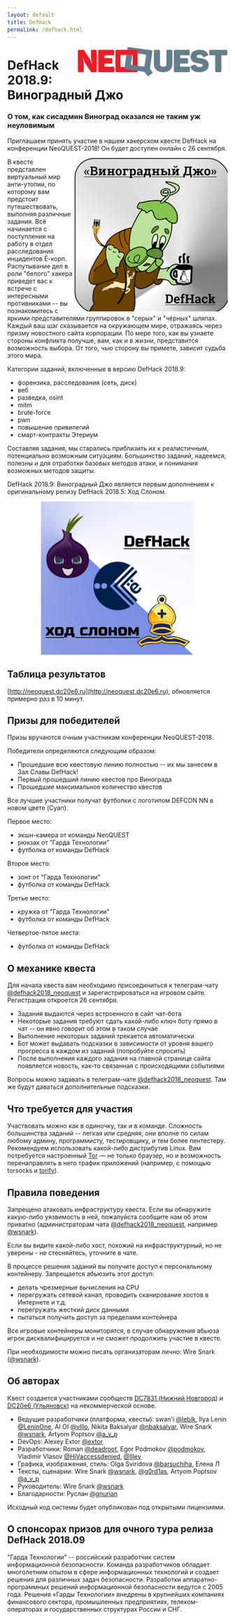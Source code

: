 ```yaml
---
layout: default
title: DefHack
permalink: /defhack.html
---
```


<img src="images/defhack/neoquest-logo.png" alt="NeoQUEST" style="height:70px; float: right; margin-left: 5px;"/>

# DefHack 2018.9: Виноградный Джо
### О том, как сисадмин Виноград оказался не таким уж неуловимым

Приглашаем принять участие в нашем хакерском квесте DefHack на конференции NeoQUEST-2018! Он будет доступен онлайн с 26 сентября.

<img src="images/defhack/defhack2018.9-grape-joe.png" alt="Виноградный Джо" style="width:350px; float: right; margin-left: 5px;"/>

В квесте представлен виртуальный мир анти-утопии, по которому вам предстоит путешествовать, выполняя различные задания. Всё начинается с поступления на работу в отдел расследования инцидентов Ё-корп. Распутывание дел в роли "белого" хакера приведет вас к встрече с интересными противниками -- вы познакомитесь с яркими представителями группировок в "серых" и "чёрных" шляпах. Каждый ваш шаг сказывается на окружающем мире, отражаясь через призму новостного сайта корпорации. По мере того, как вы узнаете стороны конфликта получше, вам, как и в жизни, представится возможность выбора. От того, чью сторону вы примете, зависит судьба этого мира.

Категории заданий, включенные в версию DefHack 2018.9:

- форензика, расследования (сеть, диск)
- веб
- разведка, osint
- mitm
- brute-force
- pwn
- повышение привилегий
- смарт-контракты Этериум

Составляя задания, мы старались приблизить их к реалистичным, потенциально возможным ситуациям. Большинство заданий, надеемся, полезны и для отработки базовых методов атаки, и понимания возможных методов защиты.

DefHack 2018.9: Виноградный Джо является первым дополнением к оригинальному релизу DefHack 2018.5: Ход Слоном.

<div style="text-align: center"><img src="images/defhack/defhack2018.5-bishops-move.jpg" alt="Ход Слоном" style="width:350px;"/></div>

## Таблица результатов

[http://neoquest.dc20e6.ru](http://neoquest.dc20e6.ru), обновляется примерно раз в 10 минут.

## Призы для победителей

Призы вручаются очным участникам конференции NeoQUEST-2018.

Победители определяются следующим образом:

- Прошедшие всю квестовую линию полностью -- их мы занесем в Зал Славы DefHack!
- Первый прошедший линию квестов про Винограда
- Прошедшие максимальное количество квестов

Все лучшие участники получат футболки с логотипом DEFCON NN в новом цвете (Cyan).

Первое место:
- экшн-камера от команды NeoQUEST
- рюкзак от "Гарда Технологии"
- футболка от команды DefHack

Второе место:
- зонт от "Гарда Технологии"
- футболка от команды DefHack

Третье место:
- кружка от "Гарда Технологии"
- футболка от команды DefHack

Четвертое-пятое места:
- футболка от команды DefHack

## О механике квеста

Для начала квеста вам необходимо присоединиться к телеграм-чату [@defhack2018_neoquest](https://t.me/defhack2018_neoquest) и зарегистрироваться на игровом сайте. Регистрация откроется 26 сентября.

* Задания выдаются через встроенного в сайт чат-бота
* Некоторые задания требуют сдать какой-либо ключ боту прямо в чат -- он явно говорит об этом в таком случае
* Выполнение некоторых заданий трекается автоматически
* Бот может выдавать подсказки в зависимости от уровня вашего прогресса в каждом из заданий (попробуйте спросить)
* После выполнения каждого задания на главной странице сайта появляется новость, как-то связанная с происходящими событиями

Вопросы можно задавать в телеграм-чате [@defhack2018_neoquest](https://t.me/defhack2018_neoquest). Там же будут даваться дополнительные подсказки.

## Что требуется для участия

Участвовать можно как в одиночку, так и в команде. Сложность большинства заданий -- легкая или средняя, они вполне по силам любому админу, программисту, тестировщику, и тем более пентестеру. Рекомендуем использовать какой-либо дистрибутив Linux. Вам потребуется настроенный [Tor](https://torproject.org) — не только браузер, но и возможность перенаправлять в него трафик приложений (например, с помощью torsocks и [torify](https://linux.die.net/man/1/torify)).

## Правила поведения

Запрещено атаковать инфраструктуру квеста. Если вы обнаружите какую-либо уязвимость в ней, пожалуйста сообщите нам об этом приватно (администраторам чата [@defhack2018_neoquest](https://t.me/defhack2018_neoquest), например [@wsnark](https://t.me/wsnark)).

Если вы видите какой-либо хост, похожий на инфраструктурный, но не уверены - не стесняйтесь, уточните в чате.

В процессе решения заданий вы получите доступ к персональному контейнеру. Запрещается абьюзить этот доступ:

- делать чрезмерные вычисления на CPU
- перегружать сетевой канал, проводить сканирование хостов в Интернете и т.д.
- перегружать жесткий диск данными
- пытаться получить доступ за пределами контейнера

Все игровые контейнеры мониторятся, в случае обнаружения абьюза игрок дисквалифицируется и не сможет продолжить участие в квесте.

При необходимости можно писать организаторам лично: Wire Snark ([@wsnark](https://t.me/wsnark)).

## Об авторах

Квест создается участниками сообществ [DC7831 (Нижний Новгород)](http://defcon-nn.ru) и [DC20e6 (Ульяновск)](https://dc20e6.ru) на некоммерческой основе.

* Ведущие разработчики (платформа, квесты): swan'i [@lebik](https://t.me/lebik), Ilya Lenin [@LeninOne](https://t.me/LeninOne), AI OI [@vlllo](https://t.me/vlllo), Nikita Baksalyar [@nbaksalyar](https://t.me/nbaksalyar), Wire Snark [@wsnark](https://t.me/wsnark), Artyom Poptsov [@a_v_p](https://t.me/a_v_p)
* DevOps: Alexey Extor [@extor](https://t.me/extor)
* Разработчики: Roman [@deadroot](https://t.me/deadroot), Egor Podmokov [@podmokov](https://t.me/podmokov), Vladimir Vlasov [@HiVaccessdenied](https://t.me/HiVaccessdenied), [@Illey](https://t.me/Illey)
* Графика, изображения, стиль: Olga Sviridova [@barsuchiha](https://t.me/barsuchiha), Елена Л
* Тексты, сценарии: Wire Snark [@wsnark](https://t.me/wsnark), [@g0rd1as](https://t.me/g0rd1as), Artyom Poptsov [@a_v_p](https://t.me/a_v_p)
* Руководитель: Wire Snark [@wsnark](https://t.me/wsnark)
* Благодарности: Руслан [@gnurian](https://t.me/gnurian)

Исходный код системы будет опубликован под открытыми лицензиями.

## О спонсорах призов для очного тура релиза DefHack 2018.09

"Гарда Технологии" -- российский разработчик систем информационной безопасности. Команда разработчиков обладает многолетним опытом в сфере информационных технологий и создает решения для различных задач безопасности. Разработки аппаратно-программных решений информационной безопасности ведутся с 2005 года. Решения «Гарды Технологии» внедрены в крупнейших компаниях финансового сектора, промышленных предприятиях, телеком-операторах и государственных структурах России и СНГ.

